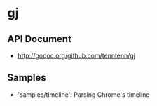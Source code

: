 gj
==

## API Document

* http://godoc.org/github.com/tenntenn/gj

## Samples

* 'samples/timeline': Parsing Chrome's timeline
